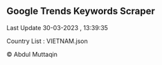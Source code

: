 

## Google Trends Keywords Scraper 
 
Last Update 30-03-2023 , 13:39:35

Country List :
VIETNAM.json



© Abdul Muttaqin 
